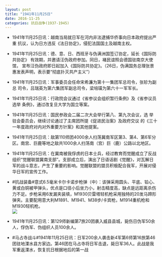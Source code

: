 ```yaml
---
layout: post
title: "1941年11月25日"
date: 2016-11-25
categories: 抗日战争(1937-1945)
---
```


<meta name="referrer" content="no-referrer" />

- 1941年11月25日讯：越南当局就日军在河内非法逮捕华侨事向日本政府提出严重 抗议，认为日方违反《法日协定》，侵犯法国国土及越南主权。 

- 1941年11月25日讯：德、意、日、西班牙与伪满洲国签订协定，延长《国际防共协定》 有效期，并邀请汪伪政府参加。同日，褚民谊照会德国驻南京大使馆， 宣布汪伪政府即日起加入《国际防共协定》。（26日，伪满国务总理张景 惠发表声明，表示要“彻底扑灭共产主义”） 

- 1941年11月25日讯：军事委员会任命宋希濂为第十一集团军总司令，张轸为副总 司令，吕瑞英为第六集团军副总司令，梁培璜为第六十一军军长。 

- 1941年11月25日讯：行政院会议通过《省参议会组织暂行条例》及《省参议员选举 条例》，通过改复旦大学为国立等案。 

- 1941年11月25日讯：国民参政会二届二次大会举行第八、第九次会议，选 举驻会委员会，继续讨论通过了主席团所提《促进民治案》及政府交议 的《三十一年度政府对内对外重要方针案》和其他提案。 

- 1941年11月25日讯：敌第110师团4000余人扫荡冀南军区第3、第4、第6军分区。南宫、巨鹿等地之敌共1000余人扫荡南（宫）巨（鹿）公路以北地区。 

- 1941年11月25日讯：在冀南被我俘虏的日本士兵，经过教育而觉醒成立了反战组织“觉醒联盟冀南支部”。支部成立后，演出了日语话剧《觉醒》，对瓦解日军的战斗意志，产生了重要的影响。觉醒联盟的盟员积极配合我军，开展对侵华日军的宣传工作。 

- #抗战装备#意式6.5毫米卡尔卡诺步枪弹（中）：该弹采用圆头、平底、铅心、黄或白铜被甲弹头，优点是口径小后坐力小，射击精度高，缺点是远距离杀伤力不足。步枪采用6发漏夹装填，M1930贝雷塔轻机枪采用独特的20发马蹄形弹夹。主要配用意大利M1891、M1941、M38步/卡宾枪，M1914重机枪和M1930轻机枪。 <br/><img src="https://ww2.sinaimg.cn/large/aca367d8jw1fa44gpahbij208z0tr0ww.jpg" />

- 1941年11月25日讯：第129师新编第7旅20团袭入威县县城，毙伤日伪军50余人，俘伪军、伪组织人员100余人。 

- #马占寺战斗#1941年11月25日讯：日军200余人袭击新4军第6师第16旅第46团驻地溧水县方家边。第46团在马占寺将日军击退，毙日军36人。此战是我军重返溧水，恢复抗日根据地后的第一战 

